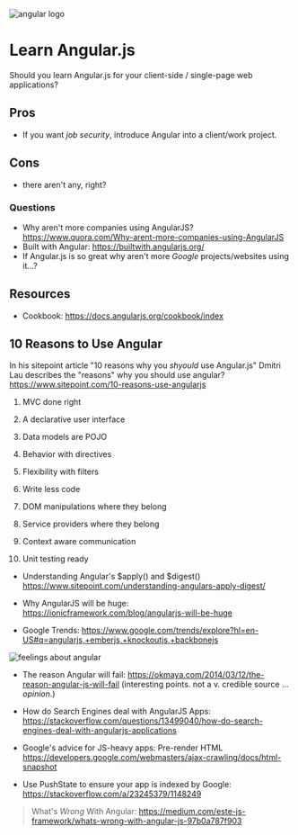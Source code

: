 ![angular logo](https://upload.wikimedia.org/wikipedia/commons/thumb/c/ca/AngularJS_logo.svg/695px-AngularJS_logo.svg.png)

Learn Angular.js
=============

Should you learn Angular.js for your client-side / single-page web applications?

## Pros

- If you want *job security*, introduce Angular into
a client/work project.

## Cons

- there aren't any, right?

### Questions

- Why aren't more companies using AngularJS?
https://www.quora.com/Why-arent-more-companies-using-AngularJS
- Built with Angular: https://builtwith.angularjs.org/
- If Angular.js is so great why aren't more *Google*
projects/websites using it...?

## Resources

- Cookbook: https://docs.angularjs.org/cookbook/index

## 10 Reasons to Use Angular

In his sitepoint article
"10 reasons why you *shyould* use Angular.js"
Dmitri Lau describes the "reasons" why you
should use angular?
https://www.sitepoint.com/10-reasons-use-angularjs

1. MVC done right

2. A declarative user interface

3. Data models are POJO

4. Behavior with directives

5. Flexibility with filters

6. Write less code

7. DOM manipulations where they belong

8. Service providers where they belong

9. Context aware communication

10. Unit testing ready


- Understanding Angular's $apply() and $digest()
https://www.sitepoint.com/understanding-angulars-apply-digest/

- Why AngularJS will be huge:
https://ionicframework.com/blog/angularjs-will-be-huge

- Google Trends:
https://www.google.com/trends/explore?hl=en-US#q=angularjs,+emberjs,+knockoutjs,+backbonejs

![feelings about angular](https://pbs.twimg.com/media/BzGKItfIcAAcp8v.png)

- The reason Angular will fail:
https://okmaya.com/2014/03/12/the-reason-angular-js-will-fail
(interesting points. not a v. credible source ... *opinion*.)

- How do Search Engines deal with AngularJS Apps:
https://stackoverflow.com/questions/13499040/how-do-search-engines-deal-with-angularjs-applications

- Google's advice for JS-heavy apps: Pre-render HTML
https://developers.google.com/webmasters/ajax-crawling/docs/html-snapshot

- Use PushState to ensure your app is indexed by Google:
https://stackoverflow.com/a/23245379/1148249

> What's *Wrong* With Angular: https://medium.com/este-js-framework/whats-wrong-with-angular-js-97b0a787f903
